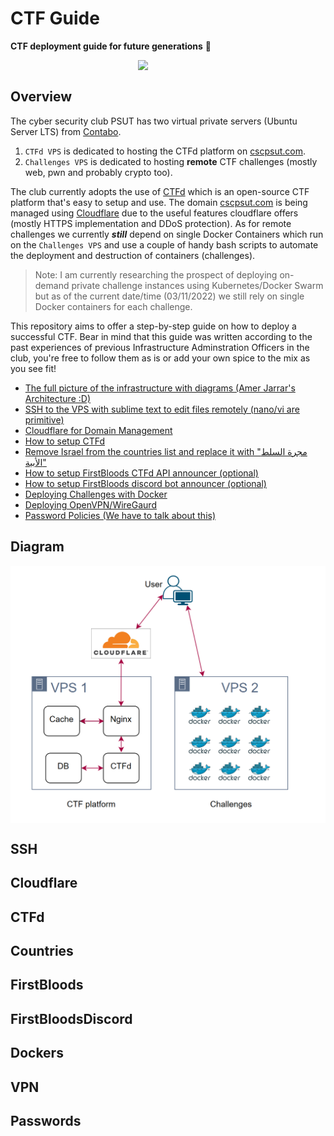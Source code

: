 # CTF Guide

**CTF deployment guide for future generations** :space_invader:

<img align="right" src="https://user-images.githubusercontent.com/35840617/171266140-a7f88018-c359-4ad1-955d-f96d54bfbdc1.png" width="300"><br/>


## Overview

The cyber security club PSUT has two virtual private servers (Ubuntu Server LTS) from [Contabo](https://contabo.com). 
1. `CTFd VPS` is dedicated to hosting the CTFd platform on [cscpsut.com](https://cscpsut.com).
2. `Challenges VPS` is dedicated to hosting **remote** CTF challenges (mostly web, pwn and probably crypto too).

The club currently adopts the use of [CTFd](https://github.com/CTFd/CTFd) which is an open-source CTF platform that's easy to setup and use. The domain [cscpsut.com](https://cscpsut.com) is being managed using [Cloudflare](https://www.cloudflare.com/) due to the useful features cloudflare offers (mostly HTTPS implementation and DDoS protection). As for remote challenges we currently **_still_** depend on single Docker Containers which run on the `Challenges VPS` and use a couple of handy bash scripts to automate the deployment and destruction of containers (challenges). 

>Note: I am currently researching the prospect of deploying on-demand private challenge instances using Kubernetes/Docker Swarm but as of the current date/time (03/11/2022) we still rely on single Docker containers for each challenge.

This repository aims to offer a step-by-step guide on how to deploy a successful CTF. Bear in mind that this guide was written according to the past experiences of previous Infrastructure Adminstration Officers in the club, you're free to follow them as is or add your own spice to the mix as you see fit!

- [The full picture of the infrastructure with diagrams (Amer Jarrar's Architecture :D)](https://github.com/cscpsut/CTF-Guide#Diagram)
- [SSH to the VPS with sublime text to edit files remotely (nano/vi are primitive)](https://github.com/cscpsut/CTF-Guide#SSH)
- [Cloudflare for Domain Management](https://github.com/cscpsut/CTF-Guide#Cloudflare)
- [How to setup CTFd](https://github.com/cscpsut/CTF-Guide#CTFd)
- [Remove Israel from the countries list and replace it with "مجرة السلط الأبية"](https://github.com/cscpsut/CTF-Guide#Countries)
- [How to setup FirstBloods CTFd API announcer (optional)](https://github.com/cscpsut/CTF-Guide#FirstBloods)
- [How to setup FirstBloods discord bot announcer (optional)](https://github.com/cscpsut/CTF-Guide#FirstBloodsDiscord)
- [Deploying Challenges with Docker](https://github.com/cscpsut/CTF-Guide#Dockers)
- [Deploying OpenVPN/WireGaurd](https://github.com/cscpsut/CTF-Guide#VPN)
- [Password Policies (We have to talk about this)](https://github.com/cscpsut/CTF-Guide#Passwords)


## Diagram

<img align="middle" src="https://raw.githubusercontent.com/cscpsut/CTF-Guide/main/random/diagram.png?token=GHSAT0AAAAAABYKYO75JH3ILCNEJXDYQR6EY7MCBGA" width="800"><br/>

## SSH


## Cloudflare


## CTFd


## Countries

## FirstBloods

## FirstBloodsDiscord

## Dockers

## VPN

## Passwords
